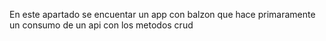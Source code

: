 En este apartado se encuentar un app con balzon que hace primaramente un consumo de un api con los metodos crud
